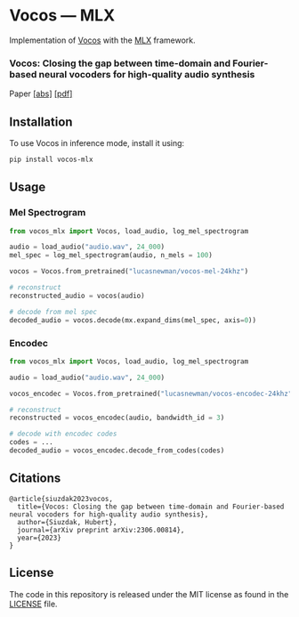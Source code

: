# Vocos — MLX 

Implementation of [Vocos](https://github.com/gemelo-ai/vocos) with the [MLX](https://github.com/ml-explore/mlx) framework.

### Vocos: Closing the gap between time-domain and Fourier-based neural vocoders for high-quality audio synthesis
Paper [[abs]](https://arxiv.org/abs/2306.00814) [[pdf]](https://arxiv.org/pdf/2306.00814.pdf)

## Installation

To use Vocos in inference mode, install it using:

```bash
pip install vocos-mlx
```

## Usage

### Mel Spectrogram

```python
from vocos_mlx import Vocos, load_audio, log_mel_spectrogram

audio = load_audio("audio.wav", 24_000)
mel_spec = log_mel_spectrogram(audio, n_mels = 100)

vocos = Vocos.from_pretrained("lucasnewman/vocos-mel-24khz")

# reconstruct
reconstructed_audio = vocos(audio)

# decode from mel spec
decoded_audio = vocos.decode(mx.expand_dims(mel_spec, axis=0))
```
### Encodec

```python
from vocos_mlx import Vocos, load_audio, log_mel_spectrogram

audio = load_audio("audio.wav", 24_000)

vocos_encodec = Vocos.from_pretrained("lucasnewman/vocos-encodec-24khz")

# reconstruct
reconstructed = vocos_encodec(audio, bandwidth_id = 3)

# decode with encodec codes
codes = ...
decoded_audio = vocos_encodec.decode_from_codes(codes)
```

## Citations

```
@article{siuzdak2023vocos,
  title={Vocos: Closing the gap between time-domain and Fourier-based neural vocoders for high-quality audio synthesis},
  author={Siuzdak, Hubert},
  journal={arXiv preprint arXiv:2306.00814},
  year={2023}
}
```

## License

The code in this repository is released under the MIT license as found in the
[LICENSE](LICENSE) file.
